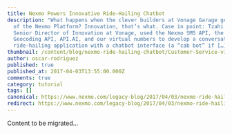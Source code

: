 ```yaml
---
title: Nexmo Powers Innovative Ride-Hailing Chatbot
description: "What happens when the clever builders at Vonage Garage get a hold
  of the Nexmo Platform? Innovation, that’s what. Case in point: Tzahi Efrati,
  Senior Director of Innovation at Vonage, used the Nexmo SMS API, the Google
  Geocoding API, API.AI, and our virtual numbers to develop a conversational
  ride-hailing application with a chatbot interface (a “cab bot” if […]"
thumbnail: /content/blog/nexmo-ride-hailing-chatbot/Customer-Service-via-Social-Media-1200x628.jpg
author: oscar-rodriguez
published: true
published_at: 2017-04-03T13:55:00.000Z
comments: true
category: tutorial
tags: []
canonical: https://www.nexmo.com/legacy-blog/2017/04/03/nexmo-ride-hailing-chatbot
redirect: https://www.nexmo.com/legacy-blog/2017/04/03/nexmo-ride-hailing-chatbot
---
```


Content to be migrated...
